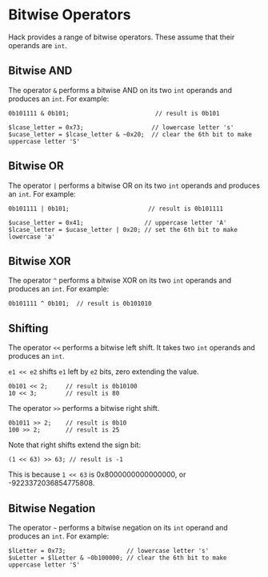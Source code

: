 # Bitwise Operators

Hack provides a range of bitwise operators. These assume that their
operands are `int`.

## Bitwise AND

The operator `&` performs a bitwise AND on its two `int` operands and produces an `int`. For example:

```hack
0b101111 & 0b101;                        // result is 0b101

$lcase_letter = 0x73;                   // lowercase letter 's'
$ucase_letter = $lcase_letter & ~0x20;  // clear the 6th bit to make uppercase letter 'S'
```

## Bitwise OR

The operator `|` performs a bitwise OR on its two `int` operands and produces an `int`. For example:

```hack
0b101111 | 0b101;                      // result is 0b101111

$ucase_letter = 0x41;                 // uppercase letter 'A'
$lcase_letter = $ucase_letter | 0x20; // set the 6th bit to make lowercase 'a'
```

## Bitwise XOR

The operator `^` performs a bitwise XOR on its two `int` operands and produces an `int`. For example:

```hack
0b101111 ^ 0b101;  // result is 0b101010
```

## Shifting

The operator `<<` performs a bitwise left shift. It takes two `int`
operands and produces an `int`.

`e1 << e2` shifts `e1` left by `e2` bits, zero extending the value.

```hack
0b101 << 2;     // result is 0b10100
10 << 3;        // result is 80
```

The operator `>>` performs a bitwise right shift.

``` Hack
0b1011 >> 2;    // result is 0b10
100 >> 2;       // result is 25
```

Note that right shifts extend the sign bit:

```hack
(1 << 63) >> 63; // result is -1
```

This is because `1 << 63` is 0x8000000000000000, or -9223372036854775808.

## Bitwise Negation

The operator `~` performs a bitwise negation on its `int` operand and produces an `int`. For example:

```hack
$lLetter = 0x73;                 // lowercase letter 's'
$uLetter = $lLetter & ~0b100000; // clear the 6th bit to make uppercase letter 'S'
```
